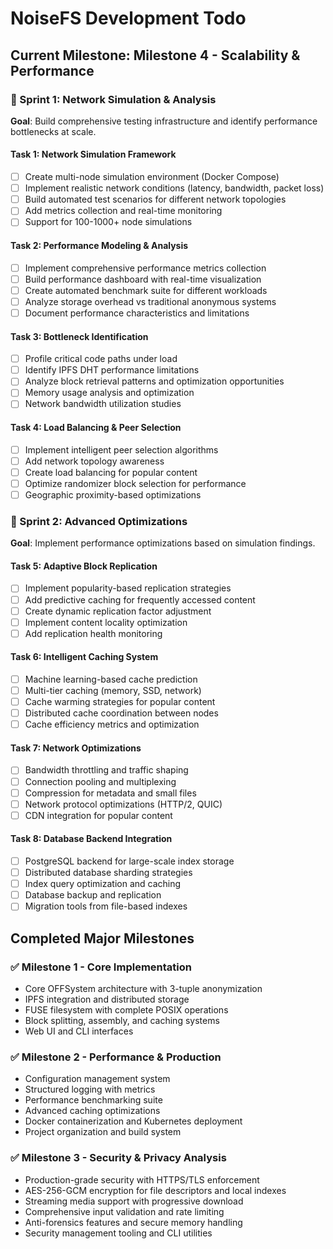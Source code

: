 # NoiseFS Development Todo

## Current Milestone: Milestone 4 - Scalability & Performance

### 🎯 Sprint 1: Network Simulation & Analysis

**Goal**: Build comprehensive testing infrastructure and identify performance bottlenecks at scale.

#### Task 1: Network Simulation Framework
- [ ] Create multi-node simulation environment (Docker Compose)
- [ ] Implement realistic network conditions (latency, bandwidth, packet loss)
- [ ] Build automated test scenarios for different network topologies
- [ ] Add metrics collection and real-time monitoring
- [ ] Support for 100-1000+ node simulations

#### Task 2: Performance Modeling & Analysis
- [ ] Implement comprehensive performance metrics collection
- [ ] Build performance dashboard with real-time visualization
- [ ] Create automated benchmark suite for different workloads
- [ ] Analyze storage overhead vs traditional anonymous systems
- [ ] Document performance characteristics and limitations

#### Task 3: Bottleneck Identification
- [ ] Profile critical code paths under load
- [ ] Identify IPFS DHT performance limitations
- [ ] Analyze block retrieval patterns and optimization opportunities
- [ ] Memory usage analysis and optimization
- [ ] Network bandwidth utilization studies

#### Task 4: Load Balancing & Peer Selection
- [ ] Implement intelligent peer selection algorithms
- [ ] Add network topology awareness
- [ ] Create load balancing for popular content
- [ ] Optimize randomizer block selection for performance
- [ ] Geographic proximity-based optimizations

### 🎯 Sprint 2: Advanced Optimizations

**Goal**: Implement performance optimizations based on simulation findings.

#### Task 5: Adaptive Block Replication
- [ ] Implement popularity-based replication strategies
- [ ] Add predictive caching for frequently accessed content
- [ ] Create dynamic replication factor adjustment
- [ ] Implement content locality optimization
- [ ] Add replication health monitoring

#### Task 6: Intelligent Caching System
- [ ] Machine learning-based cache prediction
- [ ] Multi-tier caching (memory, SSD, network)
- [ ] Cache warming strategies for popular content
- [ ] Distributed cache coordination between nodes
- [ ] Cache efficiency metrics and optimization

#### Task 7: Network Optimizations
- [ ] Bandwidth throttling and traffic shaping
- [ ] Connection pooling and multiplexing
- [ ] Compression for metadata and small files
- [ ] Network protocol optimizations (HTTP/2, QUIC)
- [ ] CDN integration for popular content

#### Task 8: Database Backend Integration
- [ ] PostgreSQL backend for large-scale index storage
- [ ] Distributed database sharding strategies
- [ ] Index query optimization and caching
- [ ] Database backup and replication
- [ ] Migration tools from file-based indexes

## Completed Major Milestones

### ✅ Milestone 1 - Core Implementation
- Core OFFSystem architecture with 3-tuple anonymization
- IPFS integration and distributed storage
- FUSE filesystem with complete POSIX operations
- Block splitting, assembly, and caching systems
- Web UI and CLI interfaces

### ✅ Milestone 2 - Performance & Production
- Configuration management system
- Structured logging with metrics
- Performance benchmarking suite
- Advanced caching optimizations
- Docker containerization and Kubernetes deployment
- Project organization and build system

### ✅ Milestone 3 - Security & Privacy Analysis
- Production-grade security with HTTPS/TLS enforcement
- AES-256-GCM encryption for file descriptors and local indexes
- Streaming media support with progressive download
- Comprehensive input validation and rate limiting
- Anti-forensics features and secure memory handling
- Security management tooling and CLI utilities